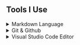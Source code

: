 ## Tools I Use

<details>
<summary>Markdown Language</summary>

- [Faraday Academy YT](https://www.youtube.com/watch?v=bTVIMt3XllM)
- [My Markdown Template](./Markdown_template.md)
</details>

<details>
<summary>Git & Github</summary>

- [Programming with Mosh](https://www.youtube.com/watch?v=8JJ101D3knE)
- [FreeCodeCamp.org](https://www.youtube.com/watch?v=RGOj5yH7evk&list=WL&index=2)

</details>

<details>
<summary>Visual Studio Code Editor</summary>
</details>

